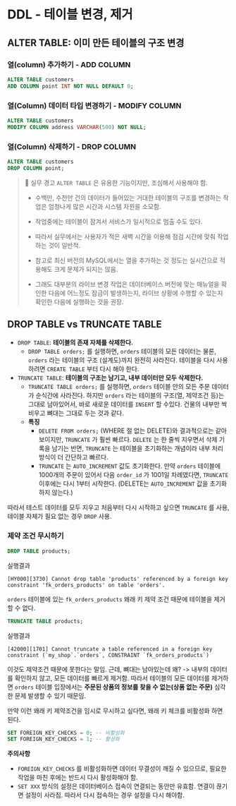 # DDL - 테이블 변경, 제거

## ALTER TABLE: 이미 만든 테이블의 구조 변경

### 열(column) 추가하기 - ADD COLUMN

```sql
ALTER TABLE customers
ADD COLUMN point INT NOT NULL DEFAULT 0;
```

### 열(Column) 데이터 타입 변경하기 - MODIFY COLUMN

```sql
ALTER TABLE customers
MODIFY COLUMN address VARCHAR(500) NOT NULL;
```

### 열(Column) 삭제하기 - DROP COLUMN

```sql
ALTER TABLE customers
DROP COLUMN point;
```

> 📌 실무 경고
> `ALTER TABLE` 은 유용한 기능이지만, 조심해서 사용해야 함.
>
> - 수백만, 수천만 건의 데이터가 들어있는 거대한 테이블의 구조를 변경하는 작업은 엄청나게 많은 시간과 시스템 자원을 소모함.
> - 작업중에는 테이블이 잠겨서 서비스가 일시적으로 멈출 수도 있다.
> - 따라서 실무에서는 사용자가 적은 새벽 시간을 이용해 점검 시간에 맞춰 작업하는 것이 일반적.
> 
> - 참고로 최신 버전의 MySQL에서는 열을 추가하는 것 정도는 실시간으로 적용해도 크게 문제가 되지는 않음.
> - 그래도 대부분의 라이브 변경 작업은 데이터베이스 버전에 맞는 매뉴얼을 확인한 다음에 어느정도 잠금이 발생하는지, 라이브 상황에 수행할 수 있는지 확인한 다음에 실행하는 것을 권장.

## DROP TABLE vs TRUNCATE TABLE

- `DROP TABLE`: **테이블의 존재 자체를 삭제한다.**
	- `DROP TABLE orders;` 를 실행하면, `orders` 테이블의 모든 데이터는 물론, `orders` 라는 테이블의 구조 (설계도)까지 완전히 사라진다. 테이블을 다시 사용하려면 `CREATE TABLE` 부터 다시 해야 한다.
- `TRUNCATE TABLE`: **테이블의 구조는 남기고, 내부 데이터만 모두 삭제한다.**
	- `TRUNCATE TABLE orders;` 를 실행하면, `orders` 테이블 안의 모든 주문 데이터가 순식간에 사라진다. 하지만 `orders` 라는 테이블의 구조(열, 제약조건 등)는 그대로 남아있어서, 바로 새로운 데이터를 `INSERT` 할 수있다. 건물의 내부만 싹 비우고 뼈대는 그대로 두는 것과 같다.
	- **특징**
		- `DELETE FROM orders;` (WHERE 절 없는 DELETE)와 결과적으로는 같아 보이지만, `TRUNCATE` 가 훨씬 빠르다. `DELETE` 는 한 줄씩 지우면서 삭제 기록을 남기는 반면, `TRUNCATE` 는 테이블을 초기화하는 개념이라 내부 처리 방식이 더 간단하고 빠르다.
		- `TRUNCATE` 는 `AUTO_INCREMENT` 값도 초기화한다. 만약 `orders` 테이블에 1000개의 주문이 있어서 다음 `order_id` 가 1001일 차례였다면, `TRUNCATE` 이후에는 다시 1부터 시작한다. (DELETE는 `AUTO_INCREMENT` 값을 초기화하지 않는다.)

따라서 테스트 데이터를 모두 지우고 처음부터 다시 시작하고 싶으면 `TRUNCATE` 를 사용, 테이블 자체가 필요 없는 경우 `DROP` 사용.

### 제약 조건 무시하기

```sql
DROP TABLE products;
```

실행결과

```
[HY000][3730] Cannot drop table 'products' referenced by a foreign key constraint 'fk_orders_products' on table 'orders'.
```

`orders` 테이블에 있는 `fk_orders_products` 왜래 키 제약 조건 때문에 테이블을 제거할 수 없다.

```sql
TRUNCATE TABLE products;
```

실행결과

```
[42000][1701] Cannot truncate a table referenced in a foreign key constraint (`my_shop`.`orders`, CONSTRAINT `fk_orders_products`)
```

이것도 제약조건 때문에 못한다는 말임. 근데, 뼈대는 남아있는데 왜? -> 내부의 데이터를 확인하지 않고, 모든 데이터를 빠르게 제거함. 따라서 테이블의 모든 데이터를 제거하면 `orders` 테이블 입장에서는 **주문된 상품의 정보를 찾을 수 없는(상품 없는 주문)** 심각한 문제 발생할 수 있기 때문임.

만약 이런 왜래 키 제약조건을 임시로 무시하고 싶다면, 왜래 키 체크를 비활성화 하면 된다.

```sql
SET FOREIGN_KEY_CHECKS = 0; -- 비활성화
SET FOREIGN_KEY_CHECKS = 1; -- 활성화
```

**주의사항**
- `FOREIGN_KEY_CHECKS` 를 비활성화하면 데이터 무결성이 깨질 수 있으므로, 필요한 작업을 마친 후에는 반드시 다시 활성화해야 함.
- `SET XXX` 방식의 설정은 데이터베이스 접속이 연결되는 동안만 유효함. 연결이 끊기면 설정이 사라짐. 따라서 다시 접속하는 경우 설정을 다시 해야함.
